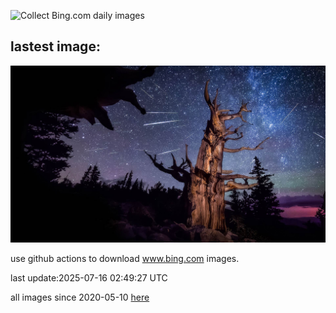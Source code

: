 ![Collect Bing.com daily images](https://github.com/counter2015/bing-daily-images/workflows/Collect%20Bing.com%20daily%20images/badge.svg)
## lastest image:
![](images/img.jpg)

use github actions to download www.bing.com images.

last update:2025-07-16 02:49:27 UTC

all images since 2020-05-10 [here](https://github.com/counter2015/bing-daily-images/tree/master/images) 
